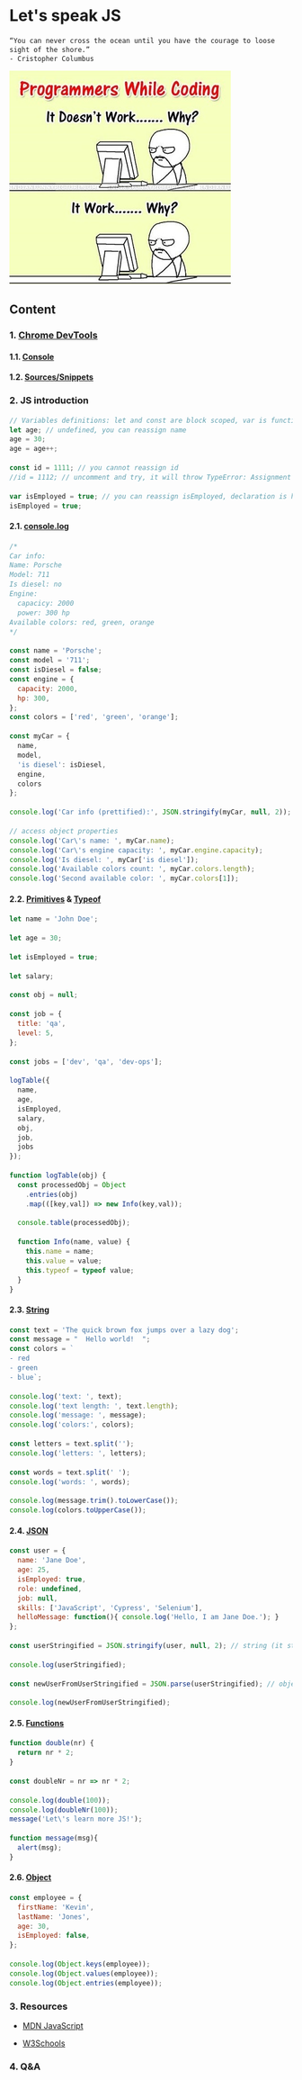 # Let's speak JS

```text
“You can never cross the ocean until you have the courage to loose sight of the shore.”    
- Cristopher Columbus
```

![](../../../resource/image/works_why.jpg)

## Content

### 1. [Chrome DevTools](https://developer.chrome.com/docs/devtools)

#### 1.1. [Console](https://developer.chrome.com/docs/devtools/console)

#### 1.2. [Sources/Snippets](https://developer.chrome.com/docs/devtools/javascript/snippets)

### 2. JS introduction

```javascript
// Variables definitions: let and const are block scoped, var is function scoped.
let age; // undefined, you can reassign name
age = 30;
age = age++;

const id = 1111; // you cannot reassign id
//id = 1112; // uncomment and try, it will throw TypeError: Assignment to constant variable

var isEmployed = true; // you can reassign isEmployed, declaration is hoisted
isEmployed = true;
```

#### 2.1. [console.log](https://developer.mozilla.org/en-US/docs/Web/API/console/log_static)

```javascript
/*
Car info:
Name: Porsche
Model: 711
Is diesel: no
Engine:
  capacicy: 2000
  power: 300 hp
Available colors: red, green, orange
*/

const name = 'Porsche';
const model = '711';
const isDiesel = false;
const engine = {
  capacity: 2000,
  hp: 300,
};
const colors = ['red', 'green', 'orange'];

const myCar = {
  name,
  model,
  'is diesel': isDiesel,
  engine,
  colors
};

console.log('Car info (prettified):', JSON.stringify(myCar, null, 2));

// access object properties
console.log('Car\'s name: ', myCar.name);
console.log('Car\'s engine capacity: ', myCar.engine.capacity);
console.log('Is diesel: ', myCar['is diesel']);
console.log('Available colors count: ', myCar.colors.length);
console.log('Second available color: ', myCar.colors[1]);
```

#### 2.2. [Primitives](https://developer.mozilla.org/en-US/docs/Glossary/Primitive) & [Typeof](https://developer.mozilla.org/en-US/docs/Web/JavaScript/Reference/Operators/typeof)

```javascript
let name = 'John Doe';

let age = 30;

let isEmployed = true;

let salary;

const obj = null;

const job = {
  title: 'qa',
  level: 5,
};

const jobs = ['dev', 'qa', 'dev-ops'];

logTable({
  name,
  age,
  isEmployed,
  salary,
  obj,
  job,
  jobs
});

function logTable(obj) {
  const processedObj = Object
    .entries(obj)
    .map(([key,val]) => new Info(key,val));
  
  console.table(processedObj);

  function Info(name, value) {
    this.name = name;
    this.value = value;
    this.typeof = typeof value;
  }  
}
```

#### 2.3. [String](https://developer.mozilla.org/en-US/docs/Web/JavaScript/Reference/Global_Objects/String)

```javascript
const text = 'The quick brown fox jumps over a lazy dog';
const message = "  Hello world!  ";
const colors = `
- red
- green
- blue`;

console.log('text: ', text);
console.log('text length: ', text.length);
console.log('message: ', message);
console.log('colors:', colors);

const letters = text.split('');
console.log('letters: ', letters);

const words = text.split(' ');
console.log('words: ', words);

console.log(message.trim().toLowerCase());
console.log(colors.toUpperCase());
```

#### 2.4. [JSON](https://developer.mozilla.org/en-US/docs/Web/JavaScript/Reference/Global_Objects/JSON)

```javascript
const user = {
  name: 'Jane Doe',
  age: 25,  
  isEmployed: true,
  role: undefined,
  job: null,
  skills: ['JavaScript', 'Cypress', 'Selenium'],  
  helloMessage: function(){ console.log('Hello, I am Jane Doe.'); }
};

const userStringified = JSON.stringify(user, null, 2); // string (it strips undefined and functions values)

console.log(userStringified);

const newUserFromUserStringified = JSON.parse(userStringified); // object

console.log(newUserFromUserStringified);
```


#### 2.5. [Functions](https://developer.mozilla.org/en-US/docs/Web/JavaScript/Guide/Functions)

```javascript
function double(nr) {
  return nr * 2;
}

const doubleNr = nr => nr * 2; 

console.log(double(100));
console.log(doubleNr(100));
message('Let\'s learn more JS!');

function message(msg){
  alert(msg);
}
```

#### 2.6. [Object](https://developer.mozilla.org/en-US/docs/Learn/JavaScript/Objects/Basics)

```javascript
const employee = {
  firstName: 'Kevin',
  lastName: 'Jones',
  age: 30,
  isEmployed: false,  
};

console.log(Object.keys(employee));
console.log(Object.values(employee));
console.log(Object.entries(employee));
```

### 3. Resources

- [MDN JavaScript](https://developer.mozilla.org/en-US/docs/Web/JavaScript)

- [W3Schools](https://www.w3schools.com/js/)

### 4. Q&A
